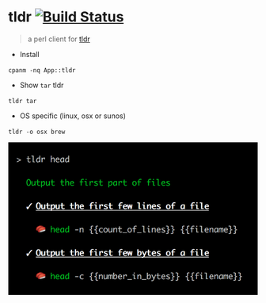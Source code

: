 # tldr [![Build Status](https://travis-ci.com/skaji/perl-tldr.svg?branch=master)](https://travis-ci.com/skaji/perl-tldr)

> a perl client for [tldr](http://tldr-pages.github.io/)

- Install

`cpanm -nq App::tldr`

- Show `tar` tldr

`tldr tar`

- OS specific (linux, osx or sunos)

`tldr -o osx brew`

![](xt/screenshot.png)
